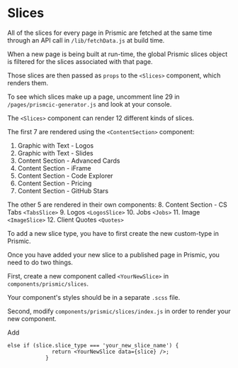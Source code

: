 # Slices

All of the slices for every page in Prismic are fetched at the same time through an API call in `/lib/fetchData.js` at build time.

When a new page is being built at run-time, the global Prismic slices object is filtered for the slices associated with that page.

Those slices are then passed as `props` to the `<Slices>` component, which renders them.

To see which slices make up a page, uncomment line 29 in `/pages/prismcic-generator.js` and look at your console.

The `<Slices>` component can render 12 different kinds of slices.

The first 7 are rendered using the `<ContentSection>` component:

1. Graphic with Text - Logos
2. Graphic with Text - Slides
3. Content Section - Advanced Cards
4. Content Section - iFrame
5. Content Section - Code Explorer
6. Content Section - Pricing
7. Content Section - GitHub Stars

The other 5 are rendered in their own components:
8. Content Section - CS Tabs
`<TabsSlice>`
9. Logos
`<LogosSlice>`
10. Jobs
`<Jobs>`
11. Image
`<ImageSlice>`
12. Client Quotes
`<Quotes>`

To add a new slice type, you have to first create the new custom-type in Prismic.

Once you have added your new slice to a published page in Prismic, you need to do two things.

First, create a new component called `<YourNewSlice>` in `components/prismic/slices`.

Your component's styles should be in a separate `.scss` file.

 Second, modify `components/prismic/slices/index.js` in order to render your new component.

Add
```
else if (slice.slice_type === 'your_new_slice_name') {
              return <YourNewSlice data={slice} />;
            }
```
